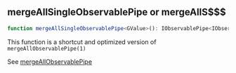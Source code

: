 ## mergeAllSingleObservablePipe or mergeAllS$$$

```ts
function mergeAllSingleObservablePipe<GValue>(): IObservablePipe<IObservable<GValue>, GValue>
```

This function is a shortcut and optimized version of `mergeAllObservablePipe(1)`

See [mergeAllObservablePipe](../../merge-all-observable-pipe.md)

